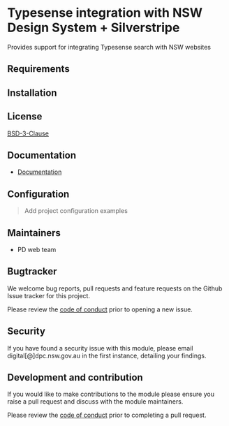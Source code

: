 # Typesense integration with NSW Design System + Silverstripe

Provides support for integrating Typesense search with NSW websites

## Requirements

## Installation

## License

[BSD-3-Clause](./LICENSE.md)

## Documentation

* [Documentation](./docs/en/001_index.md)

## Configuration

> Add project configuration examples

## Maintainers

+ PD web team

## Bugtracker

We welcome bug reports, pull requests and feature requests on the Github Issue tracker for this project.

Please review the [code of conduct](./code-of-conduct.md) prior to opening a new issue.

## Security

If you have found a security issue with this module, please email digital[@]dpc.nsw.gov.au in the first instance, detailing your findings.

## Development and contribution

If you would like to make contributions to the module please ensure you raise a pull request and discuss with the module maintainers.

Please review the [code of conduct](./code-of-conduct.md) prior to completing a pull request.
